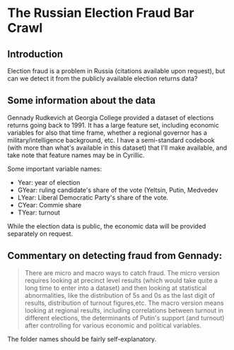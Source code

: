 # The Russian Election Fraud Bar Crawl

## Introduction

Election fraud is a problem in Russia (citations available upon request), but can we detect it from the publicly available election returns data?

## Some information about the data

Gennady Rudkevich at Georgia College provided a dataset of elections returns going back to 1991. It has a large feature set, including economic variables for also that time frame, whether a regional governor has a military/intelligence background, etc. I have a semi-standard codebook (with more than what's available in this dataset) that I'll make available, and take note that feature names may be in Cyrillic.

Some important variable names:
* Year: year of election
* GYear: ruling candidate's share of the vote (Yeltsin, Putin, Medvedev
* LYear: Liberal Democratic Party's share of the vote.
* CYear: Commie share
* TYear: turnout

While the election data is public, the economic data will be provided separately on request.

## Commentary on detecting fraud from Gennady:

>There are micro and macro ways to catch fraud. The micro version requires looking at precinct level results (which would take quite a long time to enter into a dataset) and then looking at statistical abnormalities, like the distribution of 5s and 0s as the last digit of results, distribution of turnout figures,etc. The macro version means looking at regional results, including correlations between turnout in different elections, the determinants of Putin's support (and turnout) after controlling for various economic and political variables.

The folder names should be fairly self-explanatory.
